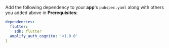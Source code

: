 Add the following dependency to your **app**'s `pubspec.yaml` along with others you added above in **Prerequisites**:

```yaml
dependencies:
  flutter:
    sdk: flutter
  amplify_auth_cognito: '<1.0.0'
}
```

